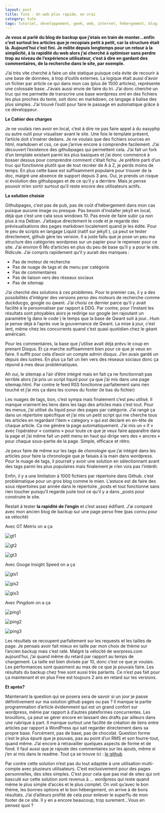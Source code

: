 ```yaml
---
layout: post
title: Tuto - Un web plus rapide, en vrai
category: tuto
tags: tutoriel, développement, geek, web, internet, hébergement, blog
---
```


**Je vous ai parlé du blog de backup que j’etais en train de monter…enfin c’est surtout les articles que je recopiais petit à petit, car la structure était là. Aujourd’hui c’est fini. Je milite depuis longtemps pour un retour à la simplicité, à la rapidité du web alors j’ai cherché à optimiser sans perdre trop au niveau de l’expérience utilisateur, c’est à dire en gardant des commentaires, de la recherche dans le site, par exemple.**

J’ai très vite cherché à faire un site statique puisque cela évite de recourir à une base de données, à trop d’outils externes. La logique était aussi d’avoir un fichier par article ce qui dans mon cas (plus de 1500 articles), représente une colossale base. J’avais aussi envie de faire du tri. J’ai donc cherché un truc qui me permette de transcrire une base wordpress xml en des fichiers les plus proches du texte, soit donc en markdown, ce langage à balise des plus simples. J’ai trouvé l’outil pour faire le passage en automatique grâce à ce développeur.

**Le Cahier des charges**

Je ne voulais rien avoir en local, c’est à dire ne pas faire appel à du easyphp ou autre outil pour visualiser avant le site. Une fois le template présent, l’article doit s’insérer dedans. Je ne voulais que des fichiers sources en html, markdown et css, ce que j’arrive encore à comprendre facilement. J’ai découvert l’existence des githubpages qui permettent cela. J’ai fait un fork d’un template existant parmi les plus basiques et j’ai donc commencé à bosser dessus pour comprendre comment c’était fichu. Je préfère parti d’un truc qui fonctionne plutôt que de tout recréer de A à Z, je perds moins de temps. En plus cette base est suffisamment populaire pour trouver de la doc, malgré une absence de support depuis 3 ans. Oui, je prends un risque si évolution des githubpages et de ce qu’il y a derrière. Mais je pense pouvoir m’en sortir surtout qu’il reste encore des utilisateurs actifs.

**La solution choisie**

Githubpages, c’est pas de pub, pas de coût d’hébergement dans mon cas puisque aucune image ou presque. Pas besoin d’installer jekyll en local, déjà que c’est une cata sous windows 10. Pas envie de faire subir ça non plus à ma Debian. J’attaque directement le code et je regarde des prévisualisations des pages markdown localement quand je les édite. Pour le peu de scripts en langage Liquid (natif sur jekyll ), ça peut se tester directement, github gère les version. Il a juste fallu que je pose un peu ma structure des catégories wordpress sur un papier pour le repenser pour ce site. J’ai environ 6 Mo d’articles en plus du peu de base qu’il y a pour le site. Ridicule. J’ai compris rapidement qu’il y aurait des manques :

* Pas de moteur de recherche
* Pas de nuage de tags et de menu par catégorie
* Pas de commentaires
* Pas de liaison vers des réseaux sociaux
* Pas de sitemap

J’ai cherché des solutions à ces problèmes. Pour le premier cas, il y a des possibilités d’intégrer des versions perso des moteurs de recherche comme duckducgo, google ou qwant. J’ai choisi ce dernier parce qu’il y avait facilité à le personnaliser par rapport à DDG. Par contre, pour l’instant les résultats sont pitoyables alors je redirige sur google (en rajoutant un paramètre !g dans le code ) le temps que la base de Qwant soit à jour…Hum je pense déjà à l’après vue la gouvernance de Qwant. La mise à jour, c’est lent, même chez les concurrents quand c’est quasi quotidien chez le géant américain.

Pour les commentaires, la base que j’utilise avait déjà prévu le coup en prenant Disqus. Et ça marche suffisamment bien pour ce que je veux en faire. Il suffit pour cela d’avoir un compte admin disqus. J’en avais gardé un depuis des lustres. En plus ça fait un lien vers des réseaux sociaux donc ça répond à mes deux problématiques.

Ah oui, le sitemap a l’air d’être intégré mais en fait ça ne fonctionnait pas terrible alors j’ai pris un script liquid pour ça que j’ai mis dans une page sitemap.html. Par contre le feed RSS fonctionne parfaitement sans rien touché et j’ai mis ça dans les icones du footer (le bas du fichier)

Les nuages de tags, bon, c’est sympa mais finalement c’est peu utilisé. Il manque vraiment les liens dans les tags des articles mais c’est tout. Pour les menus, j’ai utilisé du liquid pour des pages par catégorie. J’ai rangé ça dans un répertoire spécifique et j’ai mis un petit script qui me cherche tous les articles en regardant l’item « category » qui est déclaré en en-tête de chaque article. Ca me génère la page automatiquement. J’ai mis un « if » avec l’opérateur « contains » pour toute ce que je veux faire apparaître dans la page et j’ai même fait un petit menu en haut qui dirige vers des « ancres » pour chaque sous-partie de la page. Simple, efficace et rétro.

Je peux faire de même sur les tags de chonologie que j’ai intégré dans les articles pour faire la chronologie que je faisais à la main dans wordpress. Pour le nuage de tags, il pourrait y avoir une solution en sélectionnant avant des tags parmi les plus populaires mais finalement je n’en vois pas l’intérêt.

Enfin, il y a une limitation à 1000 fichiers par répertoire dans Github. c’est problématique pour un gros blog comme le mien. L’astuce est de faire des sous répertoires par année dans le répertoire _posts et tout fonctionne sans rien toucher puisqu’il regarde juste tout ce qu’il y a dans _posts pour construire le site.

Restait à tester **la rapidité de l’engin** et c’est assez édifiant. J’ai comparé avec mon ancien blog de backup sur une page perso free (pas connu pour sa vélocité)

Avec GT Metrix on a ça

![gt1](https://cheziceman.files.wordpress.com/2020/04/gtmetrixfree.jpg)

![gt2](https://cheziceman.files.wordpress.com/2020/04/gtmetricwp.jpg)

![gt3](https://cheziceman.files.wordpress.com/2020/04/image.png)


Avec Googe Insight Speed on a ça

![gis1](https://cheziceman.files.wordpress.com/2020/04/insightfree.jpg)

![gis2](https://cheziceman.files.wordpress.com/2020/04/insightwp.jpg)

![gis3](https://cheziceman.files.wordpress.com/2020/04/insightgh.jpg)

Avec Pingdom on a ça

![ping1](https://cheziceman.files.wordpress.com/2020/04/pingdomfree.jpg)

![ping2](https://cheziceman.files.wordpress.com/2020/04/pingdomwp.jpg)

![ping3](https://cheziceman.files.wordpress.com/2020/04/pingdomgh.jpg)

Les résultats se recoupent parfaitement sur les requests et les tailles de page. Je pensais avoir fait mieux en taille par mon choix de thème sur l’ancien backup mais c’est raté. Malgré la vélocité de worpress.com aujourd’hui, j’ai quand même du retard par rapport au temps de chargement. La taille est bien divisée par 10, donc c’est ce que je voulais. Les performances sont quasiment au max de ce que je pouvais faire. Les résultats du backup chez free sont aussi très parlants. Ce n’est pas fait pour ça maintenant et en plus Free est toujours 2 ans en retard sur les versions.

**Et après?**

Maintenant la question qui se posera sera de savoir si un jour je passe définitivement sur ma solution github pages ou pas ? Il manque la partie programmation d’article évidemment qui est un grand confort sur wordpress, même par rapport à d’autres plateformes concurrentes. Les brouillons, ça peut se gérer encore en laissant des drafts par ailleurs dans une rubrique à part. Il manque surtout une facilité de création de liens entre articles par rapport à WordPress qui sait regarder directement dans sa propre base. Forcément, pas de base, pas de chocolat. Question forme c’est le plus épuré que je pouvais, pas au point d’un RMS et son fourre-tout, quand même. J’ai encore à retravailler quelques aspects de forme et de fond. Il faut aussi que je rajoute des commentaires sur les ajouts, même si j’en ai mis dans le readme. Tout ça se trouve ici : [le github](https://github.com/Icemanfr75/icemanfr75.github.io)

Par contre cette solution n’est pas du tout adaptée à une utilisation multi-compte avec plusieurs utilisateurs. C’est exclusivement pour des pages personnelles, des sites simples. C’est pour cela que pas mal de sites qui ont basculé sur cette solution sont revenus à … wordpress qui reste quand même le plus simple d’accès et le plus complet. On voit qu’avec le bon thème, les bonnes options et le bon hébergement, on arrive à de bons résultats. J’ai d’ailleurs profité de cela pour enlever le superflu de mon footer de ce site. Il y en a encore beaucoup, trop surement…Vous en pensez quoi ?

